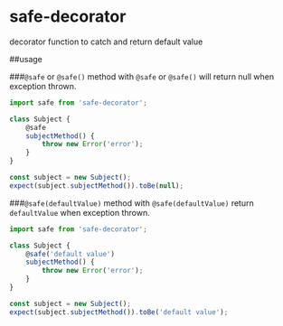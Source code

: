 # safe-decorator
decorator function to catch and return default value

##usage

###`@safe` or `@safe()`
method with `@safe` or `@safe()` will return null when exception thrown. 

```javascript
import safe from 'safe-decorator';

class Subject {
    @safe
    subjectMethod() {
        throw new Error('error');
    }
}

const subject = new Subject();
expect(subject.subjectMethod()).toBe(null);
```

###`@safe(defaultValue)`
method with `@safe(defaultValue)` return `defaultValue` when exception thrown. 

```javascript
import safe from 'safe-decorator';

class Subject {
    @safe('default value')
    subjectMethod() {
        throw new Error('error');
    }
}

const subject = new Subject();
expect(subject.subjectMethod()).toBe('default value');
```

